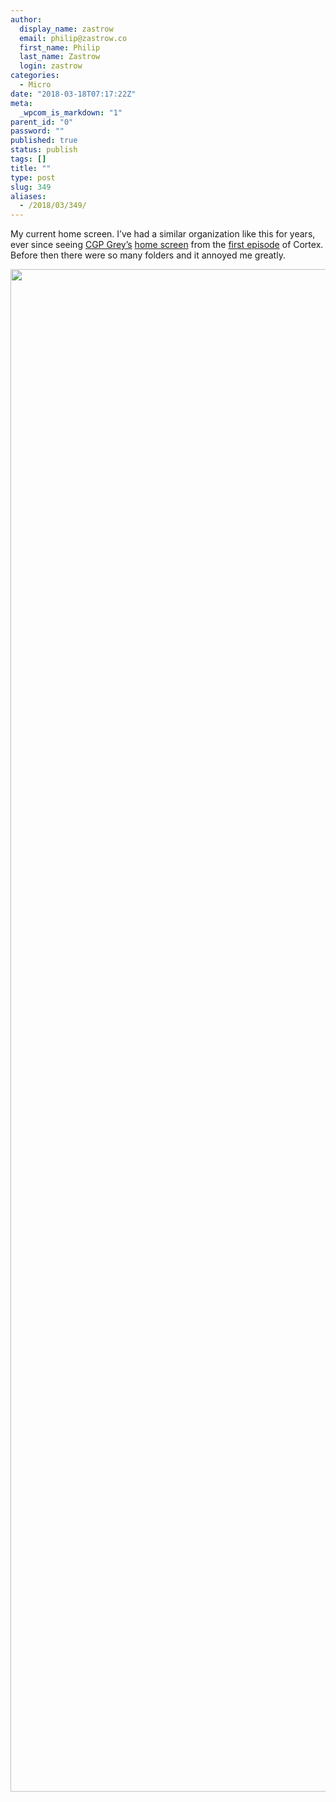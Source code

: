 ```yaml
---
author:
  display_name: zastrow
  email: philip@zastrow.co
  first_name: Philip
  last_name: Zastrow
  login: zastrow
categories:
  - Micro
date: "2018-03-18T07:17:22Z"
meta:
  _wpcom_is_markdown: "1"
parent_id: "0"
password: ""
published: true
status: publish
tags: []
title: ""
type: post
slug: 349
aliases:
  - /2018/03/349/
---
```

<p>My current home screen. I’ve had a similar organization like this for years, ever since seeing <a href="https://twitter.com/CGPGrey">CGP Grey’s</a> <a href="http://relayfm.s3.amazonaws.com/assets/Cortex/Episode%20001/Grey's%20Homescreen.PNG">home screen</a> from the <a href="https://www.relay.fm/cortex/1">first episode</a> of Cortex. Before then there were so many folders and it annoyed me greatly.</p>
<p><img src="/assets/2018/03/img_3146.jpg" class="size-full wp-image-351" height="2436" width="1125" /></p>
